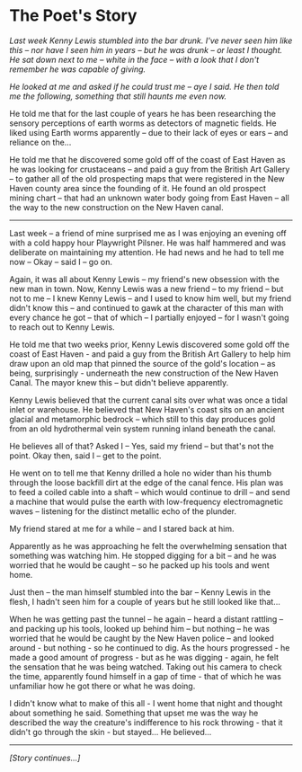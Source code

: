 # The Poet's Story

*Last week Kenny Lewis stumbled into the bar drunk. I've never seen him like this – nor have I seen him in years – but he was drunk – or least I thought. He sat down next to me – white in the face – with a look that I don't remember he was capable of giving.*

*He looked at me and asked if he could trust me – aye I said. He then told me the following, something that still haunts me even now.*

He told me that for the last couple of years he has been researching the sensory perceptions of earth worms as detectors of magnetic fields. He liked using Earth worms apparently – due to their lack of eyes or ears – and reliance on the...

He told me that he discovered some gold off of the coast of East Haven as he was looking for crustaceans – and paid a guy from the British Art Gallery – to gather all of the old prospecting maps that were registered in the New Haven county area since the founding of it. He found an old prospect mining chart – that had an unknown water body going from East Haven – all the way to the new construction on the New Haven canal.

---

Last week – a friend of mine surprised me as I was enjoying an evening off with a cold happy hour Playwright Pilsner. He was half hammered and was deliberate on maintaining my attention. He had news and he had to tell me now – Okay – said I – go on.

Again, it was all about Kenny Lewis – my friend's new obsession with the new man in town. Now, Kenny Lewis was a new friend – to my friend – but not to me – I knew Kenny Lewis – and I used to know him well, but my friend didn't know this – and continued to gawk at the character of this man with every chance he got – that of which – I partially enjoyed – for I wasn't going to reach out to Kenny Lewis.

He told me that two weeks prior, Kenny Lewis discovered some gold off the coast of East Haven - and paid a guy from the British Art Gallery to help him draw upon an old map that pinned the source of the gold's location – as being, surprisingly - underneath the new construction of the New Haven Canal. The mayor knew this – but didn't believe apparently.

Kenny Lewis believed that the current canal sits over what was once a tidal inlet or warehouse. He believed that New Haven's coast sits on an ancient glacial and metamorphic bedrock – which still to this day produces gold from an old hydrothermal vein system running inland beneath the canal.

He believes all of that? Asked I – Yes, said my friend – but that's not the point. Okay then, said I – get to the point.

He went on to tell me that Kenny drilled a hole no wider than his thumb through the loose backfill dirt at the edge of the canal fence. His plan was to feed a coiled cable into a shaft – which would continue to drill – and send a machine that would pulse the earth with low-frequency electromagnetic waves – listening for the distinct metallic echo of the plunder.

My friend stared at me for a while – and I stared back at him.

Apparently as he was approaching he felt the overwhelming sensation that something was watching him. He stopped digging for a bit – and he was worried that he would be caught – so he packed up his tools and went home.

Just then – the man himself stumbled into the bar – Kenny Lewis in the flesh, I hadn't seen him for a couple of years but he still looked like that...

When he was getting past the tunnel – he again – heard a distant rattling – and packing up his tools, looked up behind him – but nothing – he was worried that he would be caught by the New Haven police – and looked around - but nothing - so he continued to dig. As the hours progressed - he made a good amount of progress - but as he was digging - again, he felt the sensation that he was being watched. Taking out his camera to check the time, apparently found himself in a gap of time - that of which he was unfamiliar how he got there or what he was doing.

I didn't know what to make of this all - I went home that night and thought about something he said. Something that upset me was the way he described the way the creature's indifference to his rock throwing - that it didn't go through the skin - but stayed... He believed...

---

*[Story continues...]*
